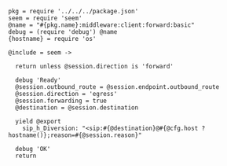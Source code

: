     pkg = require '../../../package.json'
    seem = require 'seem'
    @name = "#{pkg.name}:middleware:client:forward:basic"
    debug = (require 'debug') @name
    {hostname} = require 'os'

    @include = seem ->

      return unless @session.direction is 'forward'

      debug 'Ready'
      @session.outbound_route = @session.endpoint.outbound_route
      @session.direction = 'egress'
      @session.forwarding = true
      @destination = @session.destination

      yield @export
        sip_h_Diversion: "<sip:#{@destination}@#{@cfg.host ? hostname()};reason=#{@session.reason}"

      debug 'OK'
      return
